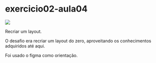 # exercicio02-aula04
<!DOCTYPE html>
<html lang="en">
<head>
  <meta charset="UTF-8">
  <meta http-equiv="X-UA-Compatible" content="IE=edge">
  <meta name="viewport" content="width=device-width, initial-scale=1.0">
 
</head>
<body>
 
  <img src="https://media-exp1.licdn.com/dms/image/C4D22AQFLlYvvhvW8vw/feedshare-shrink_800/0/1650318640337?e=1657152000&v=beta&t=O9CbCaqarX_OfgLO1IRSOcrBbgrIINQVsYsuuDUhLLo">
 
</html>
  
Recriar um layout.

O desafio era recriar um layout do zero, aproveitando os conhecimentos adquiridos até aqui.

Foi usado o figma como orientação.
